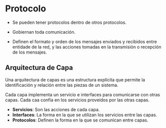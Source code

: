 # Protocolo

- Se pueden tener protocolos dentro de otros protocolos.

- Gobiernan toda comunicación.

- Definen el formato y orden de los mensajes enviados y recibidos entre entidade
  de la red, y las acciones tomadas en la transmisión o recepción de los
  mensajes.

## Arquitectura de Capa

Una arquitectura de capas es una estructura explícita que permite la
identificación y relación entre las piezas de un sistema.

Cada capa implementa un servicio e interfaces para comunicarse con otras capas.
Cada caa confía en los servicios proveídos por las otras capas.

- **Servicios**: Son las acciones de cada capa.
- **Interfaces**: La forma en la que se utilizan los servicios entre las capas.
- **Protocolos**: Definen la forma en la que se comunican entre capas.
